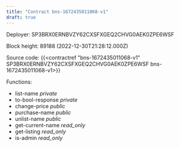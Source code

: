 ```yaml
---
title: "Contract bns-1672435011068-v1"
draft: true
---
```

Deployer: SP3BRX0ERNBVZY62CXSFXGEQ2CHVG0AEK0ZPE6WSF


 



Block height: 89188 (2022-12-30T21:28:12.000Z)

Source code: {{<contractref "bns-1672435011068-v1" SP3BRX0ERNBVZY62CXSFXGEQ2CHVG0AEK0ZPE6WSF bns-1672435011068-v1>}}

Functions:

* list-name _private_
* to-bool-response _private_
* change-price _public_
* purchase-name _public_
* unlist-name _public_
* get-current-name _read_only_
* get-listing _read_only_
* is-admin _read_only_
